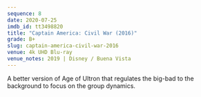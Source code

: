 ```yaml
---
sequence: 8
date: 2020-07-25
imdb_id: tt3498820
title: "Captain America: Civil War (2016)"
grade: B+
slug: captain-america-civil-war-2016
venue: 4k UHD Blu-ray
venue_notes: 2019 | Disney / Buena Vista
---
```


A better version of <span data-imdb-id="tt2395427">Age of Ultron</span> that regulates the big-bad to the background to focus on the group dynamics.
